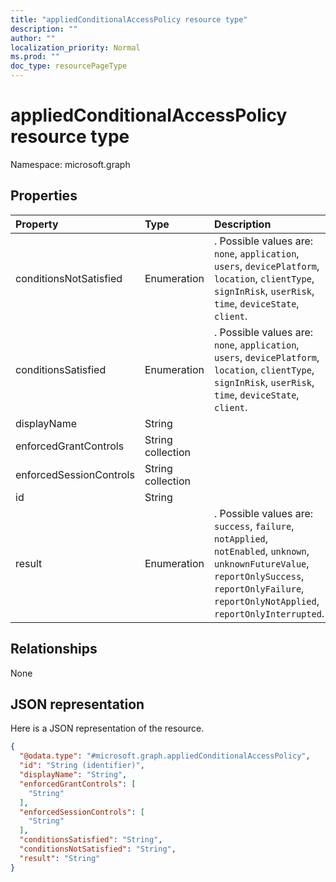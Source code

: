 ```yaml
---
title: "appliedConditionalAccessPolicy resource type"
description: ""
author: ""
localization_priority: Normal
ms.prod: ""
doc_type: resourcePageType
---
```


# appliedConditionalAccessPolicy resource type


Namespace: microsoft.graph



## Properties
|Property|Type|Description|
|:---|:---|:---|
|conditionsNotSatisfied|Enumeration|. Possible values are: `none`, `application`, `users`, `devicePlatform`, `location`, `clientType`, `signInRisk`, `userRisk`, `time`, `deviceState`, `client`.|
|conditionsSatisfied|Enumeration|. Possible values are: `none`, `application`, `users`, `devicePlatform`, `location`, `clientType`, `signInRisk`, `userRisk`, `time`, `deviceState`, `client`.|
|displayName|String||
|enforcedGrantControls|String collection||
|enforcedSessionControls|String collection||
|id|String||
|result|Enumeration|. Possible values are: `success`, `failure`, `notApplied`, `notEnabled`, `unknown`, `unknownFutureValue`, `reportOnlySuccess`, `reportOnlyFailure`, `reportOnlyNotApplied`, `reportOnlyInterrupted`.|

## Relationships
None

## JSON representation
Here is a JSON representation of the resource.
<!-- {
  "blockType": "resource",
  "@odata.type": "microsoft.graph.appliedConditionalAccessPolicy"
}
-->
``` json
{
  "@odata.type": "#microsoft.graph.appliedConditionalAccessPolicy",
  "id": "String (identifier)",
  "displayName": "String",
  "enforcedGrantControls": [
    "String"
  ],
  "enforcedSessionControls": [
    "String"
  ],
  "conditionsSatisfied": "String",
  "conditionsNotSatisfied": "String",
  "result": "String"
}
```

